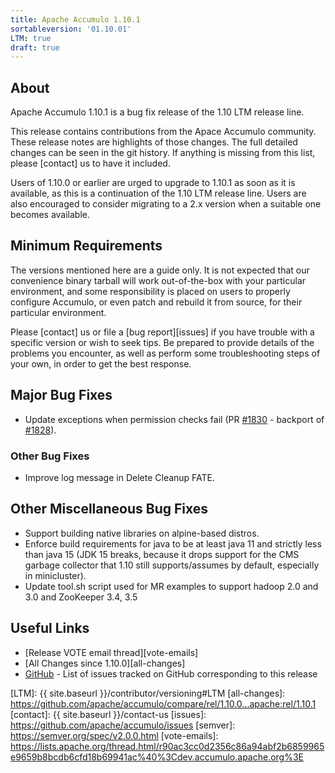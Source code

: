```yaml
---
title: Apache Accumulo 1.10.1
sortableversion: '01.10.01'
LTM: true
draft: true
---
```


## About

Apache Accumulo 1.10.1 is a bug fix release of the 1.10 LTM release line.

This release contains contributions from the Apace Accumulo community. These release notes are 
highlights of those changes. The full detailed changes can be seen in the git history. 
If anything is missing from this list, please [contact] us to have it included.

Users of 1.10.0 or earlier are urged to upgrade to 1.10.1 as soon as it is
available, as this is a continuation of the 1.10 LTM release line.  Users are also encouraged to
consider migrating to a 2.x version when a suitable one becomes available.

## Minimum Requirements

The versions mentioned here are a guide only. It is not expected that our
convenience binary tarball will work out-of-the-box with your particular
environment, and some responsibility is placed on users to properly configure
Accumulo, or even patch and rebuild it from source, for their particular
environment.

Please [contact] us or file a [bug report][issues] if you have trouble with a
specific version or wish to seek tips. Be prepared to provide details of the
problems you encounter, as well as perform some troubleshooting steps of your
own, in order to get the best response.

## Major Bug Fixes

* Update exceptions when permission checks fail (PR [#1830] - backport of [#1828]).

### Other Bug Fixes

* Improve log message in Delete Cleanup FATE.

## Other Miscellaneous Bug Fixes

* Support building native libraries on alpine-based distros.
* Enforce build requirements for java to be at least java 11 and strictly less than java 15 (JDK 15 breaks, because it drops support for the CMS garbage collector that 1.10 still supports/assumes by default, especially in minicluster).
* Update tool.sh script used for MR examples to support hadoop 2.0 and 3.0 and ZooKeeper 3.4, 3.5
  
## Useful Links

* [Release VOTE email thread][vote-emails]
* [All Changes since 1.10.0][all-changes]
* [GitHub] - List of issues tracked on GitHub corresponding to this release

[#1828]: https://github.com/apache/accumulo/pull/1828
[#1830]: https://github.com/apache/accumulo/pull/1830
[GitHub]: https://github.com/apache/accumulo/issues?q=project%3Aapache%2Faccumulo%2F8
[LTM]: {{ site.baseurl }}/contributor/versioning#LTM
[all-changes]: https://github.com/apache/accumulo/compare/rel/1.10.0...apache:rel/1.10.1
[contact]: {{ site.baseurl }}/contact-us
[issues]: https://github.com/apache/accumulo/issues
[semver]: https://semver.org/spec/v2.0.0.html
[vote-emails]: https://lists.apache.org/thread.html/r90ac3cc0d2356c86a94abf2b6859965e9659b8bcdb6cfd18b69941ac%40%3Cdev.accumulo.apache.org%3E
